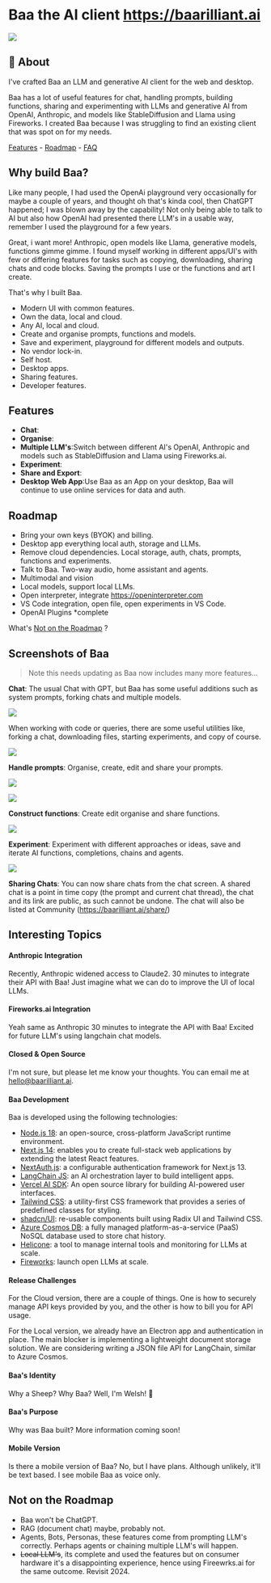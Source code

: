 # Baa the AI client https://baarilliant.ai

![](https://firebasestorage.googleapis.com/v0/b/reflect-prod.appspot.com/o/users%2Fj0U5ZwvyBWXo6Ag9TucfUoaCtfi1%2F109ceb2cf8014686a4d86a812ecc2ce4?alt=media\&token=7f1918fd-be9a-4748-ae78-bdc30a4347f8)

## 🎉 About

I've crafted Baa an LLM and generative AI client for the web and desktop. 

Baa has a lot of useful features for chat, handling prompts, building functions, sharing and experimenting with LLMs and generative AI from OpenAI, Anthropic, and models like StableDiffusion and Llama using Fireworks. I created Baa because I was struggling to find an existing client that was spot on for my needs.

[Features](#now-i-have-created-baa-heres-where-i-want-it-to-go) -  [Roadmap](#now-i-have-created-baa-heres-where-i-want-it-to-go) - [FAQ](#now-i-have-created-baa-heres-where-i-want-it-to-go)


## Why build Baa?

Like many people, I had used the OpenAi playground very occasionally for maybe a couple of years, and thought oh  that's kinda cool, then ChatGPT happened; I was blown away by the capability! Not only being able to talk to AI but also how OpenAI had presented there LLM's in a usable way, remember I used the playground for a few years.

Great, i want more! Anthropic, open models like Llama, generative models, functions gimme gimme. I found myself working in different apps/UI's with few or differing features for tasks such as copying, downloading, sharing chats and code blocks. Saving the prompts I use or the functions and art I create. 

That's why I built Baa.

- Modern UI with common features.
- Own the data, local and cloud.
- Any AI, local and cloud.
- Create and organise prompts, functions and models.
- Save and experiment, playground for different models and outputs.
- No vendor lock-in.
- Self host.
- Desktop apps.
- Sharing features.
- Developer features.

## Features
- **Chat**:
- **Organise**:
- **Multiple LLM's**:Switch between different AI's OpenAI, Anthropic and models such as StableDiffusion and Llama using Fireworks.ai.
- **Experiment**:
- **Share and Export**:
- **Desktop Web App**:Use Baa as an App on your desktop, Baa will continue to use online services for data and auth.

## Roadmap
- Bring your own keys (BYOK) and billing.
- Desktop app everything local auth, storage and LLMs. 
- Remove cloud dependencies. Local storage, auth, chats, prompts, functions and experiments.
- Talk to Baa. Two-way audio, home assistant and agents.
- Multimodal and vision
- Local models, support local LLMs.
- Open interpreter, integrate https://openinterpreter.com
- VS Code integration, open file, open experiments in VS Code.
- OpenAI Plugins \*complete
 
What's [Not on the Roadmap](#not-on-the-roadmap) ?

## Screenshots of Baa
>Note this needs updating as Baa now includes many more features...

**Chat**: The usual Chat with GPT, but Baa has some useful additions such as system prompts, forking chats and multiple models.

![](https://firebasestorage.googleapis.com/v0/b/reflect-prod.appspot.com/o/users%2Fj0U5ZwvyBWXo6Ag9TucfUoaCtfi1%2F8be3089a2f8e4f068ed14c5f7b4dedc0?alt=media\&token=a4af1e6b-907b-46da-8ae1-a4ddd0fa9602)

When working with code or queries, there are some useful utilities like, forking a chat, downloading files, starting experiments, and copy of course.

![](https://firebasestorage.googleapis.com/v0/b/reflect-prod.appspot.com/o/users%2Fj0U5ZwvyBWXo6Ag9TucfUoaCtfi1%2F3d009585f9e447bba16c8c830f1feee1?alt=media\&token=79e73ead-f7e8-4b05-b910-1205ef2eca35)

**Handle prompts**: Organise, create, edit and share your prompts.

![](https://firebasestorage.googleapis.com/v0/b/reflect-prod.appspot.com/o/users%2Fj0U5ZwvyBWXo6Ag9TucfUoaCtfi1%2F87d0fc57a33540c5a347ddefb4671f64?alt=media\&token=894577ed-a119-44c3-9e60-f222056eea2f)

![](https://firebasestorage.googleapis.com/v0/b/reflect-prod.appspot.com/o/users%2Fj0U5ZwvyBWXo6Ag9TucfUoaCtfi1%2Fc3ee0f441fb84459bde237b4e26661ef?alt=media\&token=09f471ef-a081-40e2-849a-f968a23c52ad)

**Construct functions**: Create edit organise and share functions.

![](https://firebasestorage.googleapis.com/v0/b/reflect-prod.appspot.com/o/users%2Fj0U5ZwvyBWXo6Ag9TucfUoaCtfi1%2F51d7f5d28f5f486094fd0302e450b12d?alt=media\&token=763cea96-ad79-4430-9bc1-2a823aeeca1b)

**Experiment**: Experiment with different approaches or ideas, save and iterate AI functions, completions, chains and agents.

![](https://firebasestorage.googleapis.com/v0/b/reflect-prod.appspot.com/o/users%2Fj0U5ZwvyBWXo6Ag9TucfUoaCtfi1%2F736a1ac3b68c4d5ba0d4c061c9011f7d?alt=media\&token=7e121893-5fa9-416b-9613-88998e82ac9a)

**Sharing Chats**: You can now share chats from the chat screen. A shared chat is a point in time copy (the prompt and current chat thread), the chat and its link are public, as such cannot be undone. The chat will also be listed at Community (https://baarilliant.ai/share/)
## Interesting Topics

#### Anthropic Integration
Recently, Anthropic widened access to Claude2. 30 minutes to integrate their API with Baa! Just imagine what we can do to improve the UI of local LLMs.

#### Fireworks.ai Integration
Yeah same as Anthropic 30 minutes to integrate the API with Baa! Excited for future LLM's using langchain chat models.

#### Closed & Open Source
I'm not sure, but please let me know your thoughts. You can email me at hello@baarilliant.ai.

#### Baa Development
Baa is developed using the following technologies:
- [Node.js 18](https://nodejs.org/en): an open-source, cross-platform JavaScript runtime environment.
- [Next.js 14](https://nextjs.org/docs): enables you to create full-stack web applications by extending the latest React features.
- [NextAuth.js](https://next-auth.js.org/): a configurable authentication framework for Next.js 13.
- [LangChain JS](https://www.langchain.com/): an AI orchestration layer to build intelligent apps.
- [Vercel AI SDK](https://sdk.vercel.ai/docs): An open source library for building AI-powered user interfaces.
- [Tailwind CSS](https://tailwindcss.com/): a utility-first CSS framework that provides a series of predefined classes for styling.
- [shadcn/UI](https://ui.shadcn.com/): re-usable components built using Radix UI and Tailwind CSS.
- [Azure Cosmos DB](https://learn.microsoft.com/en-GB/azure/cosmos-db/nosql/): a fully managed platform-as-a-service (PaaS) NoSQL database used to store chat history.
- [Helicone](https://www.helicone.ai/dashboard): a tool to manage internal tools and monitoring for LLMs at scale.
- [Fireworks](https://www.fireworks.ai/): launch open LLMs at scale.

#### Release Challenges
For the Cloud version, there are a couple of things. One is how to securely manage API keys provided by you, and the other is how to bill you for API usage.

For the Local version, we already have an Electron app and authentication in place. The main blocker is implementing a lightweight document storage solution. We are considering writing a JSON file API for LangChain, similar to Azure Cosmos.

#### Baa's Identity
Why a Sheep? Why Baa? Well, I'm Welsh! 🏴󠁧󠁢󠁷󠁬󠁳󠁿

#### Baa's Purpose
Why was Baa built? More information coming soon!

#### Mobile Version
Is there a mobile version of Baa? No, but I have plans. Although unlikely, it'll be text based. I see mobile Baa as voice only.

## Not on the Roadmap
- Baa won't be ChatGPT.
- RAG (document chat) maybe, probably not.
- Agents, Bots, Personas, these features come from prompting LLM's correctly. Perhaps agents or chaining multiple LLM's will happen.
- ~~Local LLM's~~, its complete and used the features but on consumer hardware it's a disappointing experience, hence using Fireewrks.ai for the same outcome. Revisit 2024.
